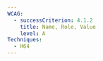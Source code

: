 ```yaml
---
WCAG:
  - successCriterion: 4.1.2
    title: Name, Role, Value
    level: A
Techniques:
  - H64
---
```

